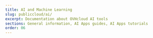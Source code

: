 ```yaml
---
title: AI and Machine Learning
slug: publiccloud/ai/
excerpt: Documentation about OVHcloud AI tools
sections: General information, AI Apps guides, AI Apps tutorials
order: 06
---
```

